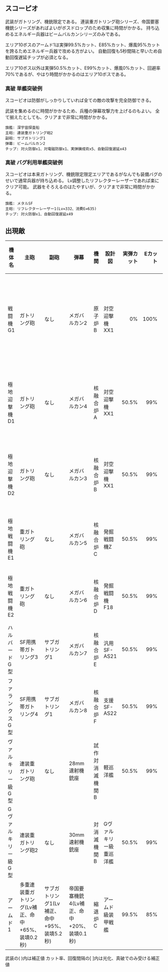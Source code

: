 ## スコーピオ

武装がガトリング、機銃限定である。
連装重ガトリング砲シリーズ、帝国要塞機銃シリーズがあればよいがボスドロップのため収集に時間がかかる。
持ち込めるエネルギー兵器はビームバルカンシリーズのみである。

エリア10ボスのアームド1は実弾99.5%カット、E85%カット、爆風95%カットを誇るためエネルギー兵器で攻める方がよい。
自動回復も5秒間隔と早いため自動回復遅延チップが必須となる。

エリア10ボス以外は実弾50.5%カット、E99%カット、爆風0%カット、回避率70%であるが、やはり時間がかかるのはエリア10ボスである。

### 真破 単艦突破例

スコーピオは防御がしっかりしていれば全ての敵の攻撃を完全防御できる。

武装を集めるのに時間がかかるため、兵種の弾幕攻撃力を上げるのもよい。
全て揃えたとしても、クリアまで非常に時間がかかる。

```
旗艦: 深宇宙探査船
主砲: 連装重ガトリング砲2
副砲: サブガトリング1
弾幕: ビームバルカン2
チップ: 対火防御x1、対電磁防御x1、実弾錬成術x5、自動回復遅延x43
```

### 真破 バグ利用単艦突破例

スコーピオは本来ガトリング、機銃限定限定エリアであるがなんでも装備バグのせいで通常兵器が持ち込める。
Lv調整したリフレクターレーザーであれば楽にクリア可能。
武器をそろえるのはたやすいが、クリアまで非常に時間がかかる。

```
旗艦: メタルSF
主砲: リフレクターレーザー1(Lv=332、消費E=635)
チップ: 対火防御x1、自動回復遅延x49
```

## 出現敵

<ul class="enemies-list"></ul>

| 機体名             | 主砲                                              | 副砲                                         | 弾幕                                       | 機関            | 設計図                  | 実弾カット | Eカット | 爆風カット | 回避率 | 爆風回避率 | 回復間隔 | 登場ステージ                         |
|--------------------|---------------------------------------------------|----------------------------------------------|--------------------------------------------|-----------------|-------------------------|-----------:|--------:|-----------:|-------:|-----------:|----------|--------------------------------------|
| 戦闘機G1           | ガトリング砲                                      | なし                                         | メガバルカン2                              | 原子炉B         | 対空迎撃機XX1           |         0% |    100% |         0% |    75% |        50% | なし     | 1、1ボス、2、3、4、5、6、7、8、9、10 |
| 極地迎撃機D1       | ガトリング砲                                      | なし                                         | メガバルカン4                              | 核融合炉A       | 対空迎撃機XX1           |      50.5% |     99% |         0% |    70% |        70% | なし     | 2ボス、3、4、5、6、7、8、9、10       |
| 極地迎撃機D2       | ガトリング砲                                      | なし                                         | メガバルカン3                              | 核融合炉B       | 対空迎撃機XX1           |      50.5% |     99% |         0% |    70% |        70% | なし     | 3ボス、4、5、6、7、8、9、10          |
| 極地戦闘機E1       | 重ガトリング砲                                    | なし                                         | メガバルカン5                              | 核融合炉C       | 発掘戦闘機Z             |      50.5% |     99% |         0% |    70% |        70% | なし     | 4ボス、5、6、7、8、9、10             |
| 極地戦闘機E2       | 重ガトリング砲                                    | なし                                         | メガバルカン6                              | 核融合炉D       | 発掘戦闘機F18           |      50.5% |     99% |         0% |    70% |        70% | なし     | 5ボス、6、7、8、9、10                |
| ハルバードG型      | SF用携帯ガトリング3                               | サブガトリング1                              | メガバルカン7                              | 核融合炉E       | 汎用SF-AS21             |      50.5% |     99% |         0% |    70% |        70% | なし     | 6、6ボス、7、8、9、10                |
| ファランクスG型    | SF用携帯ガトリング4                               | サブガトリング1                              | メガバルカン8                              | 核融合炉F       | 支援SF-AS22             |      50.5% |     99% |         0% |    70% |        70% | なし     | 7ボス、8、9、10                      |
| ヴァルキリー級G型  | 連装重ガトリング砲                                | なし                                         | 28mm速射機銃座                             | 試作対消滅機関B | 軽巡洋艦                |      50.5% |     99% |         0% |    70% |        70% | なし     | 8ボス、9、10                         |
| Gヴァルキリー級G型 | 連装重ガトリング砲2                               | なし                                         | 30mm速射機銃座                             | 対消滅機関B     | Gヴァルキリー級重巡洋艦 |      50.5% |     99% |         0% |    70% |        70% | なし     | 9ボス、10                            |
| アームド1          | 多重連装重ガトリング(Lv補正、命中+65%、装填0.2秒) | サブガトリング1(Lv補正、命中+95%、装填5.2秒) | 帝国要塞機銃4(Lv補正、命中+20%、装填0.1秒) | 縮退炉C         | アームド級装甲戦艦      |      99.5% |     85% |        95% |     0% |         0% | 5秒      | 10ボス                               |

武装の( )内は補正値
カット率、回復間隔の[ ]内は光化、真破でのみ受ける補正値
